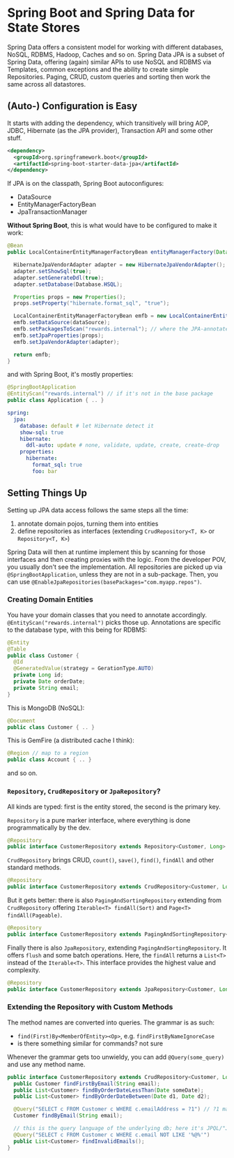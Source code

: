 # Spring Boot and Spring Data for State Stores

Spring Data offers a consistent model for working with different databases, NoSQL, RDBMS, Hadoop, Caches and so on.
Spring Data JPA is a subset of Spring Data, offering (again) similar APIs to use NoSQL and RDBMS via Templates, common exceptions and the ability to create simple Repositories. Paging, CRUD, custom queries and sorting then work the same across all datastores.

## (Auto-) Configuration is Easy

It starts with adding the dependency, which transitively will bring AOP, JDBC, Hibernate (as the JPA provider), Transaction API and some other stuff.

```xml
<dependency>
  <groupId>org.springframework.boot</groupId>
  <artifactId>spring-boot-starter-data-jpa</artifactId>
</dependency>
```

If JPA is on the classpath, Spring Boot autoconfigures:

* DataSource
* EntityManagerFactoryBean
* JpaTransactionManager

__Without Spring Boot__, this is what would have to be configured to make it work:

```java
@Bean
public LocalContainerEntityManagerFactoryBean entityManagerFactory(DataSource dataSource) {

  HibernateJpaVendorAdapter adapter = new HibernateJpaVendorAdapter();
  adapter.setShowSql(true);
  adapter.setGenerateDdl(true);
  adapter.setDatabase(Database.HSQL);

  Properties props = new Properties();
  props.setProperty("hibernate.format_sql", "true");

  LocalContainerEntityManagerFactoryBean emfb = new LocalContainerEntityManagerFactoryBean();
  emfb.setDataSource(dataSource);
  emfb.setPackagesToScan("rewards.internal"); // where the JPA-annotated entity POJOs are
  emfb.setJpaProperties(props);
  emfb.setJpaVendorAdapter(adapter);

  return emfb;
}
```

and with Spring Boot, it's mostly properties:

```java
@SpringBootApplication
@EntityScan("rewards.internal") // if it's not in the base package
public class Application { .. }
```

```yaml
spring:
  jpa:
    database: default # let Hibernate detect it
    show-sql: true
    hibernate:
      ddl-auto: update # none, validate, update, create, create-drop
    properties:
      hibernate:
        format_sql: true
        foo: bar
```

## Setting Things Up

Setting up JPA data access follows the same steps all the time:

1. annotate domain pojos, turning them into entities
2. define repositories as interfaces (extending `CrudRepository<T, K>` or `Repository<T, K>`)

Spring Data will then at runtime implement this by scanning for those interfaces and then creating proxies with the logic. From the developer POV, you usually don't see the implementation. All repositories are picked up via `@SpringBootApplication`, unless they are not in a sub-package. Then, you can use `@EnableJpaRepositories(basePackages="com.myapp.repos")`.


### Creating Domain Entities

You have your domain classes that you need to annotate accordingly. `@EntityScan("rewards.internal")` picks those up.
Annotations are specific to the database type, with this being for RDBMS:

```java
@Entity
@Table
public class Customer {
  @Id
  @GeneratedValue(strategy = GerationType.AUTO)
  private Long id;
  private Date orderDate;
  private String email;
}
```

This is MongoDB (NoSQL):

```java
@Document
public class Customer { .. }
```

This is GemFire (a distributed cache I think):

```java
@Region // map to a region
public class Account { .. }
```

and so on.

### `Repository`, `CrudRepository` or `JpaRepository`?

All kinds are typed: first is the entity stored, the second is the primary key.

`Repository` is a pure marker interface, where everything is done programmatically by the dev.

```java
@Repository
public interface CustomerRepository extends Repository<Customer, Long> { .. }
```

`CrudRepository` brings CRUD, `count()`, `save()`, `find()`, `findAll` and other standard methods.

```java
@Repository
public interface CustomerRepository extends CrudRepository<Customer, Long> { .. }
```

But it gets better: there is also `PagingAndSortingRepository` extending from `CrudRepository` offering `Iterable<T> findAll(Sort)` and `Page<T> findAll(Pageable)`.

```java
@Repository
public interface CustomerRepository extends PagingAndSortingRepository<Customer, Long> { .. }
```

Finally there is also `JpaRepository`, extending `PagingAndSortingRepository`. It offers `flush` and some batch operations. Here, the `findAll` returns a `List<T>` instead of the `Iterable<T>`. This interface provides the highest value and complexity.

```java
@Repository
public interface CustomerRepository extends JpaRepository<Customer, Long> { .. }
```

### Extending the Repository with Custom Methods

The method names are converted into queries. The grammar is as such:

* `find(First)By<MemberOfEntity><Op>`, e.g. `findFirstByNameIgnoreCase`
* is there something similar for commands? not sure

Whenever the grammar gets too unwieldy, you can add `@Query(some_query)` and use any method name.

```java
public interface CustomerRepository extends CrudRepository<Customer, Long> {
  public Customer findFirstByEmail(String email);
  public List<Customer> findByOrderDateLessThan(Date someDate);
  public List<Customer> findByOrderDateBetween(Date d1, Date d2);

  @Query("SELECT c FROM Customer c WHERE c.emailAddress = ?1") // ?1 maps to first parameter
  Customer findByEmail(String email);

  // this is the query language of the underlying db; here it's JPQL/"Java Persistence Query Language"
  @Query("SELECT c FROM Customer c WHERE c.email NOT LIKE '%@%'")
  public List<Customer> findInvalidEmails();
}
```





